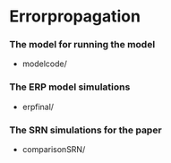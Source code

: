 # Errorpropagation

  ### The model for running the model     
  - modelcode/
  
  ### The ERP model simulations
  - erpfinal/  
  
  ### The SRN simulations for the paper
  - comparisonSRN/ 
